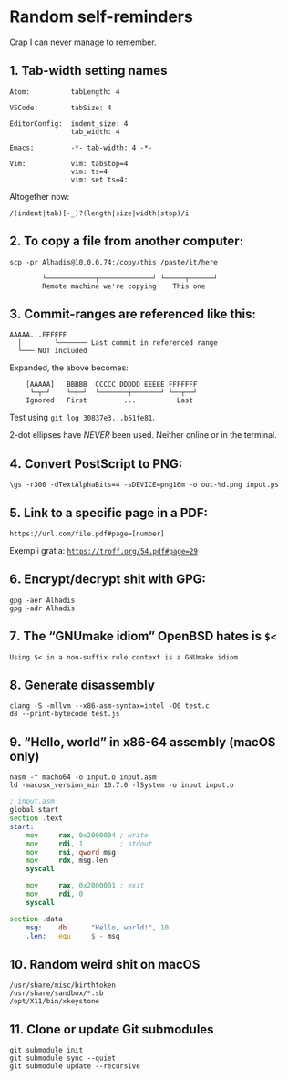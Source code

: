 Random self-reminders
=====================

Crap I can never manage to remember.


1․ Tab-width setting names
--------------------------

	Atom:          tabLength: 4
	
	VSCode:        tabSize: 4
	
	EditorConfig:  indent_size: 4
	               tab_width: 4

	Emacs:         -*- tab-width: 4 -*-

	Vim:           vim: tabstop=4
	               vim: ts=4
	               vim: set ts=4:
Altogether now:

~~~regexp
/(indent|tab)[-_]?(length|size|width|stop)/i
~~~



2․ To copy a file from another computer:
----------------------------------------

	scp -pr Alhadis@10.0.0.74:/copy/this /paste/it/here
	
	        └────────────┬─────────────┘ └─────┬──────┘
	        Remote machine we're copying    This one



3․ Commit-ranges are referenced like this:
------------------------------------------

	AAAAA...FFFFFF
	  │        └─────── Last commit in referenced range
	  └─── NOT included

Expanded, the above becomes:

	    [AAAAA]   BBBBB  CCCCC DDDDD EEEEE FFFFFFF
	     └─┬─┘    └─┬─┘  └───────┬───────┘ └──┬──┘
	    Ignored   First         ...          Last

Test using `git log 30837e3...b51fe81`.

2-dot ellipses have *NEVER* been used. Neither online or in the terminal.



4․ Convert PostScript to PNG:
-----------------------------

	\gs -r300 -dTextAlphaBits=4 -sDEVICE=png16m -o out-%d.png input.ps



5․ Link to a specific page in a PDF:
------------------------------------

	https://url.com/file.pdf#page=[number]

Exempli gratia: [`https://troff.org/54.pdf#page=29`](https://troff.org/54.pdf#page=29)



6․ Encrypt/decrypt shit with GPG:
---------------------------------

	gpg -aer Alhadis
	gpg -adr Alhadis



7․ The “GNUmake idiom” OpenBSD hates is `$<`
--------------------------------------------

	Using $< in a non-suffix rule context is a GNUmake idiom



8․ Generate disassembly
-----------------------

	clang -S -mllvm --x86-asm-syntax=intel -O0 test.c
	d8 --print-bytecode test.js



9․ “Hello, world” in x86-64 assembly (macOS only)
-------------------------------------------------

	nasm -f macho64 -o input.o input.asm
	ld -macosx_version_min 10.7.0 -lSystem -o input input.o

~~~asm
; input.asm
global start
section .text
start:
	mov     rax, 0x2000004 ; write
	mov     rdi, 1         ; stdout
	mov     rsi, qword msg
	mov     rdx, msg.len
	syscall

	mov     rax, 0x2000001 ; exit
	mov     rdi, 0
	syscall

section .data
	msg:    db      "Hello, world!", 10
	.len:   equ     $ - msg
~~~



10․ Random weird shit on macOS
------------------------------

	/usr/share/misc/birthtoken
	/usr/share/sandbox/*.sb
	/opt/X11/bin/xkeystone



11․ Clone or update Git submodules
----------------------------------

	git submodule init
	git submodule sync --quiet
	git submodule update --recursive
